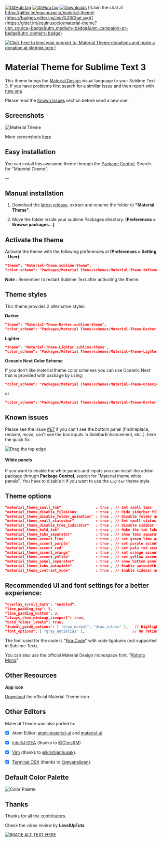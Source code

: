 [![GitHub tag](https://img.shields.io/github/tag/equinusocio/material-theme.svg?style=flat-square)](https://github.com/equinusocio/material-theme/releases/latest)
[![GitHub tag](https://img.shields.io/github/release/equinusocio/material-theme.svg?style=flat-square)](https://github.com/equinusocio/material-theme/releases)
[![Downloads](https://packagecontrol.herokuapp.com/downloads/Material%20Theme.svg?color=80d4cd&style=flat-square)](https://packagecontrol.io/packages/Material%20Theme)
[![Join the chat at https://gitter.im/equinusocio/material-theme](https://badges.gitter.im/Join%20Chat.svg)](https://gitter.im/equinusocio/material-theme?utm_source=badge&utm_medium=badge&utm_campaign=pr-badge&utm_content=badge)

<!-- Pledgie Donation -->
<a href='https://pledgie.com/campaigns/29452'><img alt='Click here to lend your support to: Material Theme donations and make a donation at pledgie.com !' src='https://pledgie.com/campaigns/29452.png?skin_name=chrome' border='0' ></a>


# Material Theme for Sublime Text 3

This theme brings the [Material Design](http://www.google.com/design/) visual language to your Sublime Text 3. If you have problems first search for a similiar issue and then report with [new one](https://github.com/equinusocio/material-theme/issues).

Please read the [Known Issues](https://github.com/equinusocio/material-theme#known-issues) section before send a new one.

## Screenshots

![Material Theme](http://equinusocio.github.io/material-theme/assets/multi.jpg)

More screenshots [here](http://equinusocio.github.io/material-theme/)

## Easy installation
You can install this awesome theme through the [Package Control](https://packagecontrol.io/installation). Search for *"Material Theme"*.

--

## Manual installation

1. Download the [latest release](https://github.com/equinusocio/material-theme/releases/latest), extract and rename the folder to **"Material Theme"**.

2. Move the folder inside your sublime Packages directory. **(Preferences > Browse packages...)**


## Activate the theme

Activate the theme with the following preferences at  **(Preferences > Setting - User)**:

```json
"theme": "Material-Theme.sublime-theme",
"color_scheme": "Packages/Material Theme/schemes/Material-Theme.tmTheme",
```

***Note*** : Remember to restart Sublime Text after activating the theme.

## Theme styles
This theme provides 2 alternative styles:

**Darker**
```json
"theme": "Material-Theme-Darker.sublime-theme",
"color_scheme": "Packages/Material Theme/schemes/Material-Theme-Darker.tmTheme",
```

**Lighter**
```json
"theme": "Material-Theme-Lighter.sublime-theme",
"color_scheme": "Packages/Material Theme/schemes/Material-Theme-Lighter.tmTheme",
```

**Oceanic Next Color Scheme**

If you don't like material theme color schemes you can use Oceanic Next that is provided with package by using:

```json
"color_scheme": "Packages/Material Theme/schemes/Material-Theme-OceanicNext.tmTheme",
```
or
```json
"color_scheme": "Packages/Material Theme/schemes/Material-Theme-Darker-OceanicNext.tmTheme",
```


## Known issues
Please see the issue [#67](https://github.com/equinusocio/material-theme/issues/67) if you can't see the bottom panel (find/replace, rename, move, can't see the box inputs in SidebarEnhancement, etc..). here the quick fix:

![Drag the top edge](https://cloud.githubusercontent.com/assets/474329/8178894/a0dd09c0-1412-11e5-8ecf-f7f9ade439ae.gif)

#### White panels
If you want to enable the white panels and inputs you can install the addon package through **Package Control**, search for "Material theme white panels". You have to disable it if you want to use the ```Lighter``` theme style.

## Theme options

```json
"material_theme_small_tab"                : true , // Set small tabs
"material_theme_disable_fileicons"        : true , // Hide siderbar file type icons
"material_theme_disable_folder_animation" : true , // Disable folder animation
"material_theme_small_statusbar"          : true , // Set small status bar
"material_theme_disable_tree_indicator"   : true , // Disable sidebar file indicator
"material_theme_bold_tab"                 : true , // Make the tab labels bolder
"material_theme_tabs_separator"           : true , // Show tabs separator
"material_theme_accent_lime"              : true , // set green lime accent color
"material_theme_accent_purple"            : true , // set purple accent color
"material_theme_accent_red"               : true , // set pale red accent color
"material_theme_accent_orange"            : true , // set orange accent color
"material_theme_accent_yellow"            : true , // set yellow accent color
"material_theme_panel_separator"          : true , // show bottom panel separator
"material_theme_tabs_autowidth"           : true , // Enable autowidth for tabs
"material_theme_contrast_mode"            : true , // Enable sidebar and panels contrast mode
```

## Recommended UI and font settings for a better experience:

```json
"overlay_scroll_bars": "enabled",
"line_padding_top": 3,
"line_padding_bottom": 3,
"always_show_minimap_viewport": true,
"bold_folder_labels": true,
"indent_guide_options": [ "draw_normal", "draw_active" ],   // Highlight active indent
"font_options": [ "gray_antialias" ],                      // On retina Mac
```

The font used for the code is "[Fira Code](https://github.com/tonsky/FiraCode)" with code ligatures (not supported in Sublime Text).

You can also use the official Material Design monospace font, "[Roboto Mono](https://www.google.com/fonts/specimen/Roboto+Mono)"


## Other Resources

**App icon**

[Download](https://dribbble.com/shots/2104476-Material-Theme-for-Sublime-Text-3/attachments/380650) the official Material Theme icon.

## Other Editors
Material Theme was also ported to:


- [x] Atom Editor: [atom-material-ui](https://github.com/silvestreh/atom-material-ui) and [material-ui](https://github.com/leo/material-ui)
- [x] [IntelliJ IDEA](https://github.com/ChrisRM/material-theme-jetbrains) (thanks to [@ChrisRM](https://github.com/ChrisRM)).
- [x] [Vim](https://github.com/kristijanhusak/vim-hybrid-material) (thanks to [@kristijanhusak](https://github.com/kristijanhusak)).
- [x] [Terminal OSX](https://gist.github.com/mvaneijgen/4c56701215847dd5ddcf) (thanks to [@mvaneijgen](https://github.com/mvaneijgen)).


## Default Color Palette

![Color Palette](http://i.imgur.com/zyIK71j.jpg)


## Thanks
Thanks for all the [contributors](https://github.com/equinusocio/material-theme/graphs/contributors).

Check the video review by **LevelUpTuts**

[![IMAGE ALT TEXT HERE](http://img.youtube.com/vi/6eqgrCxprOI/0.jpg)](http://www.youtube.com/watch?v=6eqgrCxprOI)
